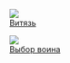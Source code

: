 ![](/books/sf_history/Алексей%20Витковский/Витязь.jpg)  
[Витязь](/books/sf_history/Алексей%20Витковский/Витязь)

![](/books/sf_history/Алексей%20Витковский/Выбор%20воина.jpg)  
[Выбор воина](/books/sf_history/Алексей%20Витковский/Выбор%20воина)
